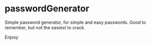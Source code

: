 # passwordGenerator
Simple password generator, for simple and easy passwords. 
Good to remember, but not the easiest to crack. 

Enjosy

